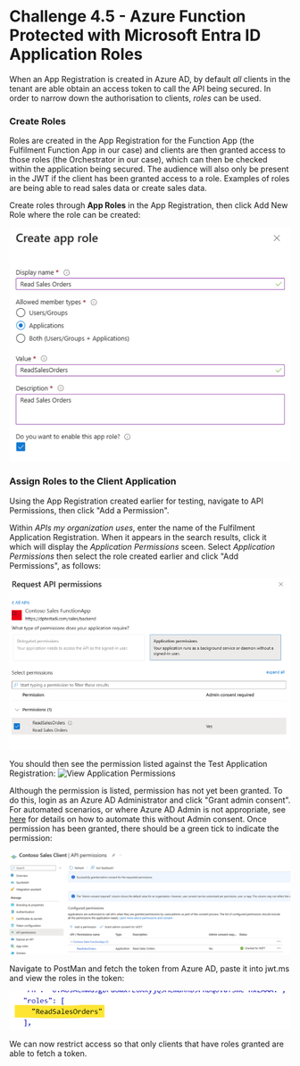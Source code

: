 
# Challenge 4.5  - Azure Function Protected with Microsoft Entra ID Application Roles

When an App Registration is created in Azure AD, by default *all* clients in the tenant are able obtain an access token to call the API being secured. In order to narrow down the authorisation to clients, *roles* can be used.

### Create Roles

Roles are created in the App Registration for the Function App (the Fulfilment Function App in our case) and clients are then granted access to those roles (the Orchestrator in our case), which can then be checked within the application being secured. The audience will also only be present in the JWT if the client has been granted access to a role. Examples of roles are being able to read sales data or create sales data.

Create roles through **App Roles** in the App Registration, then click Add New Role where the role can be created:

![Create Role](<../images/Create Role.png>)

### Assign Roles to the Client Application ###

Using the App Registration created earlier for testing, navigate to API Permissions, then click "Add a Permission".

Within *APIs my organization uses*, enter the name of the Fulfilment Application Registration. When it appears in the search results, click it which will display the *Application Permissions* sceen. Select *Application Permissions* then select the role created earlier and click "Add Permissions", as follows:

![Assign Role Permission](<../images/Assign Role Permission.png>)

You should then see the permission listed against the Test Application Registration:
![View Application Permissions](images/Contoso%20Client%20Permissions%20View.png)

Although the permission is listed, permission has not yet been granted. To do this, login as an Azure AD Administrator and click "Grant admin consent". For automated scenarios, or where Azure AD Admin is not appropriate, see [here](https://learn.microsoft.com/en-us/graph/permissions-grant-via-msgraph?pivots=grant-application-permissions&tabs=http) for details on how to automate this without Admin consent. Once permission has been granted, there should be a green tick to indicate the permission:

![PErmission Granted](<../images/Permission Granted.png>)

Navigate to PostMan and fetch the token from Azure AD, paste it into jwt.ms and view the roles in the token:

![Roles](<../images/JWT Roles.png>)

We can now restrict access so that only clients that have roles granted are able to fetch a token.
